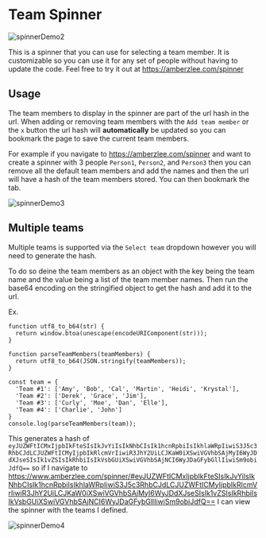 
# Team Spinner

![spinnerDemo2](https://user-images.githubusercontent.com/10081163/201414336-40d75941-9bd9-4c40-8a26-f8575181a347.gif)


This is a spinner that you can use for selecting a team member. It is customizable so you can use it for any set of people without having to update the code. Feel free to try it out at https://amberzlee.com/spinner

## Usage

The team members to display in the spinner are part of the url hash in the url. When adding or removing team members with the `Add team member` or the `x` button the url hash will **automatically** be updated so you can bookmark the page to save the current team members.

For example if you navigate to https://amberzlee.com/spinner and want to create a spinner with 3 people `Person1`, `Person2`, and `Person3` then you can remove all the default team members and add the names and then the url will have a hash of the team members stored. You can then bookmark the tab.

![spinnerDemo3](https://user-images.githubusercontent.com/10081163/201415856-ab6075a7-d197-4250-8d1b-63b3c0b58f67.gif)

## Multiple teams

Multiple teams is supported via the `Select team` dropdown however you will need to generate the hash. 

To do so deine the team members as an object with the key being the team name and the value being a list of the team member names. Then run the base64 encoding on the stringified object to get the hash and add it to the url.

Ex.
```
function utf8_to_b64(str) {
  return window.btoa(unescape(encodeURIComponent(str)));
}

function parseTeamMembers(teamMembers) {
  return utf8_to_b64(JSON.stringify(teamMembers));
}

const team = {
  'Team #1': ['Amy', 'Bob', 'Cal', 'Martin', 'Heidi', 'Krystal'],
  'Team #2': ['Derek', 'Grace', 'Jim'],
  'Team #3': ['Curly', 'Moe', 'Dan', 'Elle'],
  'Team #4': ['Charlie', 'John']
}
console.log(parseTeamMembers(team));
```

This generates a hash of `eyJUZWFtICMxIjpbIkFteSIsIkJvYiIsIkNhbCIsIk1hcnRpbiIsIkhlaWRpIiwiS3J5c3RhbCJdLCJUZWFtICMyIjpbIkRlcmVrIiwiR3JhY2UiLCJKaW0iXSwiVGVhbSAjMyI6WyJDdXJseSIsIk1vZSIsIkRhbiIsIkVsbGUiXSwiVGVhbSAjNCI6WyJDaGFybGllIiwiSm9obiJdfQ==` so if I navigate to https://www.amberzlee.com/spinner/#eyJUZWFtICMxIjpbIkFteSIsIkJvYiIsIkNhbCIsIk1hcnRpbiIsIkhlaWRpIiwiS3J5c3RhbCJdLCJUZWFtICMyIjpbIkRlcmVrIiwiR3JhY2UiLCJKaW0iXSwiVGVhbSAjMyI6WyJDdXJseSIsIk1vZSIsIkRhbiIsIkVsbGUiXSwiVGVhbSAjNCI6WyJDaGFybGllIiwiSm9obiJdfQ== I can view the spinner with the teams I defined.

![spinnerDemo4](https://user-images.githubusercontent.com/10081163/201417310-75d1ef74-f0e9-4074-8707-13afe6ea57bf.gif)

